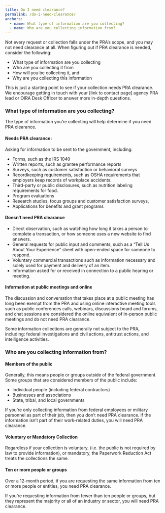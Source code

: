 ```yaml
---
title: Do I need clearance?
permalink: /do-i-need-clearance/
anchors:
  - name: What type of information are you collecting?
  - name: Who are you collecting information from?
---
```


Not every request or collection falls under the PRA’s scope, and you may not need clearance at all. When figuring out if PRA clearance is needed, consider the following:

- What type of information are you collecting
- Who are you collecting it from
- How will you be collecting it, and
- Why are you collecting this information

This is just a starting point to see if your collection needs PRA clearance. We encourage getting in touch with your [link to contact page] agency PRA lead or OIRA Desk Officer to answer more in-depth questions.

### What type of information are you collecting?

The type of information you’re collecting will help determine if you need PRA clearance.

#### Needs PRA clearance:

Asking for information to be sent to the government, including:

- Forms, such as the IRS 1040
- Written reports, such as grantee performance reports
- Surveys, such as customer satisfaction or behavioral surveys
- Recordkeeping requirements, such as OSHA requirements that employers keep records of workplace accidents.
- Third-party or public disclosures, such as nutrition labeling requirements for food.
- Program evaluations
- Research studies, focus groups and customer satisfaction surveys,
- Applications for benefits and grant programs

#### Doesn’t need PRA clearance

- Direct observation, such as watching how long it takes a person to complete a transaction, or how someone uses a new website to find answers.
- General requests for public input and comments, such as a “Tell Us About Your Experience” sheet with open-ended space for someone to respond.
- Voluntary commercial transactions such as information necessary and solely used for payment and delivery of an item.
- Information asked for or received in connection to a public hearing or meeting.

#### Information at public meetings and online

The discussion and conversation that takes place at a public meeting has long been exempt from the PRA and using online interactive meeting tools such as public conferences calls, webinars, discussions board and forums, and chat sessions are considered the online equivalent of in-person public meetings and do not need PRA clearance.

Some information collections are generally not subject to the PRA, including: federal investigations and civil actions, antitrust actions, and intelligence activities.

### Who are you collecting information from?

#### Members of the public

Generally, this means people or groups outside of the federal government. Some groups that are considered members of the public include:

- Individual people (including federal contractors)
- Businesses and associations
- State, tribal, and local governments

If you’re only collecting information from federal employees or military personnel as part of their job, then you don’t need PRA clearance. If the information isn’t part of their work-related duties, you will need PRA clearance.

#### Voluntary or Mandatory Collection

Regardless if your collection is voluntary, (i.e. the public is not required by law to provide information), or mandatory, the Paperwork Reduction Act treats the collections the same.

#### Ten or more people or groups

Over a 12-month period, if you are requesting the same information from ten or more people or entities, you need PRA clearance.

If you’re requesting information from fewer than ten people or groups, but they represent the majority or all of an industry or sector, you will need PRA clearance.
